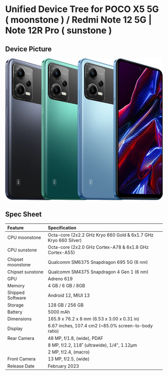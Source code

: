 #  Unified Device Tree for POCO X5 5G ( moonstone ) / Redmi Note 12 5G | Note 12R Pro ( sunstone )

## Device Picture

![stone](/images/stone.png)

## Spec Sheet

| Feature                 | Specification                                                              |
| :---------------------- | :--------------------------------                                          |
| CPU moonstone | Octa-core (2x2.2 GHz Kryo 660 Gold & 6x1.7 GHz Kryo 660 Silver)            |
| CPU sunstone     | Octa-core (2x2.0 GHz Cortex-A78 & 6x1.8 GHz Cortex-A55)                  |
| Chipset moonstone   | Qualcomm SM6375 Snapdragon 695 5G (6 nm)                                     |
| Chipset sunstone       | Qualcomm SM4375 Snapdragon 4 Gen 1 (6 nm)                                     |
| GPU                     | Adreno 619                                                                 |
| Memory                  |  4 GB / 6 GB / 8GB                                                         |
| Shipped Software        | Android 12, MIUI 13                                                        |
| Storage                 | 128 GB / 256 GB                                                             |
| Battery                 | 5000 mAh                                                                   |
| Dimensions              | 165.9 x 76.2 x 8 mm (6.53 x 3.00 x 0.31 in)                               |
| Display                 | 6.67 inches, 107.4 cm2 (~85.0% screen-to-body ratio)                       |
| Rear Camera             | 48 MP, f/1.8, (wide), PDAF                           |
|                         | 8 MP, f/2.2, 118˚ (ultrawide), 1/4", 1.12µm                                              |
|                         | 2 MP, f/2.4, (macro)                                                       |
| Front Camera            | 13 MP, f/2.5, (wide)                                        |
| Release Date            | February 2023                                                              |

